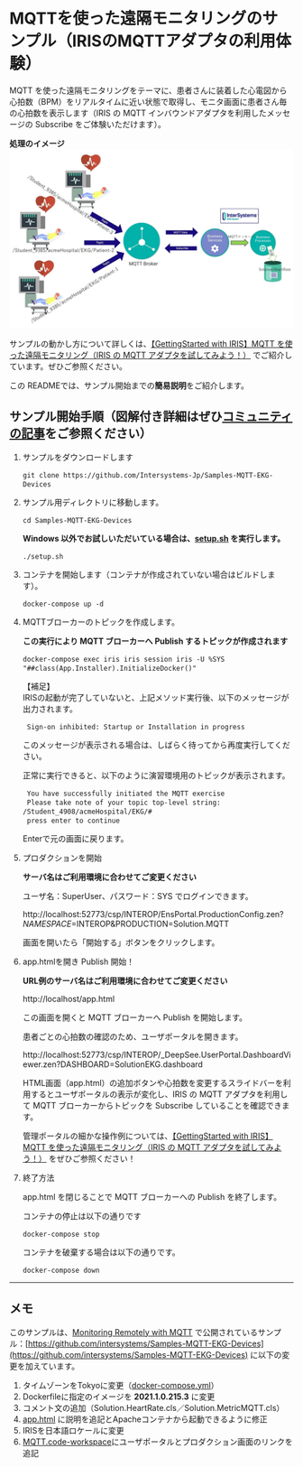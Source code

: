 # MQTTを使った遠隔モニタリングのサンプル（IRISのMQTTアダプタの利用体験）

MQTT を使った遠隔モニタリングをテーマに、患者さんに装着した心電図から心拍数（BPM）をリアルタイムに近い状態で取得し、モニタ画面に患者さん毎の心拍数を表示します（IRIS の MQTT インバウンドアダプタを利用したメッセージの Subscribe をご体験いただけます）。

**処理のイメージ**
![](./MQTTProduction.jpg)


サンプルの動かし方について詳しくは、[【GettingStarted with IRIS】MQTT を使った遠隔モニタリング（IRIS の MQTT アダプタを試してみよう！）](https://jp.community.intersystems.com/node/505946) でご紹介しています。ぜひご参照ください。

この READMEでは、サンプル開始までの**簡易説明**をご紹介します。

## サンプル開始手順（図解付き詳細はぜひ[コミュニティの記事](https://jp.community.intersystems.com/node/505946)をご参照ください）

1) サンプルをダウンロードします

    ```
    git clone https://github.com/Intersystems-Jp/Samples-MQTT-EKG-Devices
    ```

2) サンプル用ディレクトリに移動します。

    ```
    cd Samples-MQTT-EKG-Devices
    ```

    **Windows 以外でお試しいただいている場合は、[setup.sh](./setup.sh) を実行します。**

    ```
    ./setup.sh
    ```

3) コンテナを開始します（コンテナが作成されていない場合はビルドします）。

    ```
    docker-compose up -d
    ```

4) MQTTブローカーのトピックを作成します。

    **この実行により MQTT ブローカーへ Publish するトピックが作成されます**

    ```
    docker-compose exec iris iris session iris -U %SYS "##class(App.Installer).InitializeDocker()"
    ```

    【補足】    
    IRISの起動が完了していないと、上記メソッド実行後、以下のメッセージが出力されます。

        Sign-on inhibited: Startup or Installation in progress

    このメッセージが表示される場合は、しばらく待ってから再度実行してください。

    正常に実行できると、以下のように演習環境用のトピックが表示されます。

        You have successfully initiated the MQTT exercise
        Please take note of your topic top-level string: /Student_4908/acmeHospital/EKG/#
        press enter to continue

    Enterで元の画面に戻ります。

5) プロダクションを開始

    **サーバ名はご利用環境に合わせてご変更ください**

    ユーザ名：SuperUser、パスワード：SYS でログインできます。

    http://localhost:52773/csp/INTEROP/EnsPortal.ProductionConfig.zen?$NAMESPACE=$INTEROP&PRODUCTION=Solution.MQTT

    画面を開いたら「開始する」ボタンをクリックします。


6) app.htmlを開き Publish 開始！

    **URL例のサーバ名はご利用環境に合わせてご変更ください**

    http://localhost/app.html

    この画面を開くと MQTT ブローカーへ Publish を開始します。

    患者ごとの心拍数の確認のため、ユーザポータルを開きます。

    http://localhost:52773/csp/INTEROP/_DeepSee.UserPortal.DashboardViewer.zen?DASHBOARD=SolutionEKG.dashboard

    HTML画面（app.html）の追加ボタンや心拍数を変更するスライドバーを利用するとユーザポータルの表示が変化し、IRIS の MQTT アダプタを利用して MQTT ブローカーからトピックを Subscribe していることを確認できます。


    管理ポータルの細かな操作例については、[【GettingStarted with IRIS】MQTT を使った遠隔モニタリング（IRIS の MQTT アダプタを試してみよう！）](https://jp.community.intersystems.com/node/505946) をぜひご参照ください！

7) 終了方法

    app.html を閉じることで MQTT ブローカーへの Publish を終了します。

    コンテナの停止は以下の通りです
    
    ```
    docker-compose stop
    ```

    コンテナを破棄する場合は以下の通りです。

    ```
    docker-compose down
    ```

***

## メモ

このサンプルは、[Monitoring Remotely with MQTT](https://gettingstartedhealth.intersystems.com/integrating-devices/monitoring-with-mqtt/) で公開されているサンプル：[https://github.com/intersystems/Samples-MQTT-EKG-Devices](https://github.com/intersystems/Samples-MQTT-EKG-Devices) に以下の変更を加えています。

1. タイムゾーンをTokyoに変更（[docker-compose.yml](./docker-compose.yml)）
2. Dockerfileに指定のイメージを **2021.1.0.215.3** に変更
3. コメント文の追加（Solution.HeartRate.cls／Solution.MetricMQTT.cls）
4. [app.html](./datavol/App/app.html) に説明を追記とApacheコンテナから起動できるように修正
5. IRISを日本語ロケールに変更
6. [MQTT.code-workspace](./MQTT.code-workspace)にユーザポータルとプロダクション画面のリンクを追記